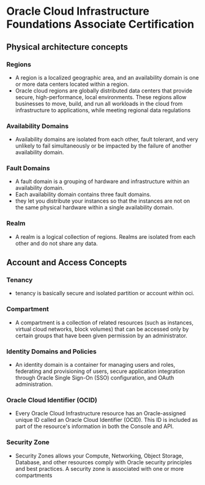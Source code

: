 # Oracle Cloud Infrastructure Foundations Associate Certification

## Physical architecture concepts
### Regions
-  A region is a localized geographic area, and an availability domain is one or more data centers located within a region.
-  Oracle cloud regions are globally distributed data centers that provide secure, high-performance, local environments. These regions allow businesses to move, build, and run all workloads in the cloud from infrastructure to applications, while meeting regional data regulations

### Availability Domains
- Availability domains are isolated from each other, fault tolerant, and very unlikely to fail simultaneously or be impacted by the failure of another availability domain.

### Fault Domains
- A fault domain is a grouping of hardware and infrastructure within an availability domain.
- Each availability domain contains three fault domains.
- they let you distribute your instances so that the instances are not on the same physical hardware within a single availability domain.

### Realm
- A realm is a logical collection of regions. Realms are isolated from each other and do not share any data.

## Account and Access Concepts

### Tenancy 
- tenancy is basically secure and isolated partition or account within oci.

### Compartment
- A compartment is a collection of related resources (such as instances, virtual cloud networks, block volumes) that can be accessed only by certain groups that have been given permission by an administrator.

### Identity Domains and Policies
- An identity domain is a container for managing users and roles, federating and provisioning of users, secure application integration through Oracle Single Sign-On (SSO) configuration, and OAuth administration.

### Oracle Cloud Identifier (OCID)
- Every Oracle Cloud Infrastructure resource has an Oracle-assigned unique ID called an Oracle Cloud Identifier (OCID). This ID is included as part of the resource's information in both the Console and API.

### Security Zone
- Security Zones allows your Compute, Networking, Object Storage, Database, and other resources comply with Oracle security principles and best practices. A security zone is associated with one or more compartments 
  
  

  

